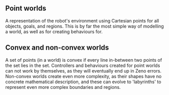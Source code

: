 ## Point worlds

A representation of the robot's environment using Cartesian points for all objects, goals, and regions. This is by far the most simple way of modelling a world, as well as for creating behaviours for.

## Convex and non-convex worlds

A set of points (in a world) is convex if every line in-between two points of the set lies in the set. Controllers and behaviours created for point worlds can not work by themselves, as they will eventually end up in Zeno errors. Non-convex worlds create even more complexity, as their shapes have no concrete mathematical description, and these can evolve to 'labyrinths' to represent even more complex boundaries and regions.